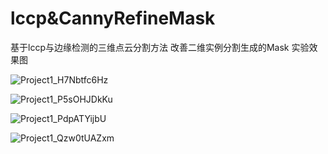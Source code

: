 # lccp&CannyRefineMask
基于lccp与边缘检测的三维点云分割方法
改善二维实例分割生成的Mask
实验效果图

![Project1_H7Nbtfc6Hz](https://user-images.githubusercontent.com/51278459/204071737-8b958ad0-0131-41c2-8f56-5fdee388903b.png)

![Project1_P5sOHJDkKu](https://user-images.githubusercontent.com/51278459/204071742-e701009b-315b-4e85-af64-bf88d09d34cf.png)

![Project1_PdpATYijbU](https://user-images.githubusercontent.com/51278459/204071746-52e84521-e5d8-44dd-86a2-3ee669883e48.png)

![Project1_Qzw0tUAZxm](https://user-images.githubusercontent.com/51278459/207648933-b1af22ff-a78d-48e8-bcb1-c6d5288362f7.jpg)
